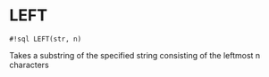 # LEFT


`#!sql LEFT(str, n)`

Takes a substring of the specified string consisting of
the leftmost n characters

